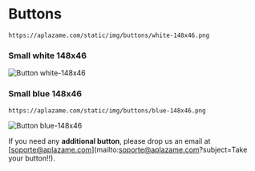 # Buttons

`https://aplazame.com/static/img/buttons/white-148x46.png`

### Small white 148x46

![Button white-148x46](https://aplazame.com/static/img/buttons/white-148x46.png)

### Small blue 148x46

`https://aplazame.com/static/img/buttons/blue-148x46.png`

![Button blue-148x46](https://aplazame.com/static/img/buttons/blue-148x46.png)

If you need any **additional button**, please drop us an email at [soporte@aplazame.com](mailto:soporte@aplazame.com?subject=Take your button!!).
